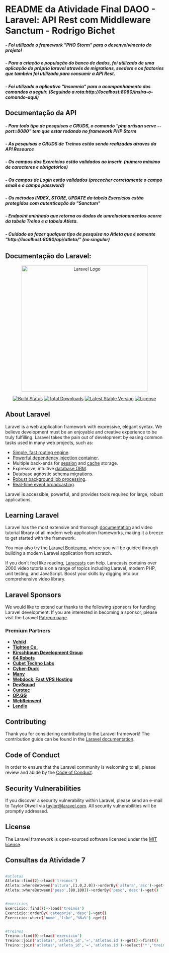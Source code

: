 # README da Atividade Final DAOO - Laravel: API Rest com Middleware Sanctum - Rodrigo Bichet

##### **- Foi utilizado o framework "PHO Storm" para o desenvolvimento do projeto!**

##### **- Para a criação e população do banco de dados, foi utilizado de uma aplicação do próprio laravel através de  migrations, seeders e os factories que também foi utilizada para consumir a API Rest.**

##### **- Foi utilizado o aplicativo "Insomnia" para o acompanhamento dos comandos a seguir. (Seguindo a rota:http://localhost:8080/_insira-o-comando-aqui_)**

## Documentação da API

##### **- Para todo tipo de pesquisas e CRUDS, o comando "php artisan serve --port=8080" tem que estar rodando no framework PHP Storm**

##### **- As pesquisas e CRUDS de Treinos estão sendo realizadas atraves da API Resource**

##### **- Os campos dos Exercicios estão validados ao inserir. (número máximo de caracteres e obrigatórios)**

##### **- Os campos de Login estão validados (preencher corretamente o campo email e o campo password)**

##### **- Os métodos INDEX, STORE, UPDATE da tabela Exercicios estão protegidos com autenticação do "Sanctum"**

##### **- Endpoint aninhado que retorna os dados de umrelacionamentos ocorre da tabela Treino e a tabela Atleta.**
###### **- Cuidado ao fazer qualquer tipo de pesquisa no Atleta que é somente "http://localhost:8080/api/atleta/" (no singular)**



## Documentação do Laravel:

<p align="center"><a href="https://laravel.com" target="_blank"><img src="https://raw.githubusercontent.com/laravel/art/master/logo-lockup/5%20SVG/2%20CMYK/1%20Full%20Color/laravel-logolockup-cmyk-red.svg" width="400" alt="Laravel Logo"></a></p>

<p align="center">
<a href="https://github.com/laravel/framework/actions"><img src="https://github.com/laravel/framework/workflows/tests/badge.svg" alt="Build Status"></a>
<a href="https://packagist.org/packages/laravel/framework"><img src="https://img.shields.io/packagist/dt/laravel/framework" alt="Total Downloads"></a>
<a href="https://packagist.org/packages/laravel/framework"><img src="https://img.shields.io/packagist/v/laravel/framework" alt="Latest Stable Version"></a>
<a href="https://packagist.org/packages/laravel/framework"><img src="https://img.shields.io/packagist/l/laravel/framework" alt="License"></a>
</p>

## About Laravel

Laravel is a web application framework with expressive, elegant syntax. We believe development must be an enjoyable and creative experience to be truly fulfilling. Laravel takes the pain out of development by easing common tasks used in many web projects, such as:

- [Simple, fast routing engine](https://laravel.com/docs/routing).
- [Powerful dependency injection container](https://laravel.com/docs/container).
- Multiple back-ends for [session](https://laravel.com/docs/session) and [cache](https://laravel.com/docs/cache) storage.
- Expressive, intuitive [database ORM](https://laravel.com/docs/eloquent).
- Database agnostic [schema migrations](https://laravel.com/docs/migrations).
- [Robust background job processing](https://laravel.com/docs/queues).
- [Real-time event broadcasting](https://laravel.com/docs/broadcasting).

Laravel is accessible, powerful, and provides tools required for large, robust applications.

## Learning Laravel

Laravel has the most extensive and thorough [documentation](https://laravel.com/docs) and video tutorial library of all modern web application frameworks, making it a breeze to get started with the framework.

You may also try the [Laravel Bootcamp](https://bootcamp.laravel.com), where you will be guided through building a modern Laravel application from scratch.

If you don't feel like reading, [Laracasts](https://laracasts.com) can help. Laracasts contains over 2000 video tutorials on a range of topics including Laravel, modern PHP, unit testing, and JavaScript. Boost your skills by digging into our comprehensive video library.

## Laravel Sponsors

We would like to extend our thanks to the following sponsors for funding Laravel development. If you are interested in becoming a sponsor, please visit the Laravel [Patreon page](https://patreon.com/taylorotwell).

### Premium Partners

- **[Vehikl](https://vehikl.com/)**
- **[Tighten Co.](https://tighten.co)**
- **[Kirschbaum Development Group](https://kirschbaumdevelopment.com)**
- **[64 Robots](https://64robots.com)**
- **[Cubet Techno Labs](https://cubettech.com)**
- **[Cyber-Duck](https://cyber-duck.co.uk)**
- **[Many](https://www.many.co.uk)**
- **[Webdock, Fast VPS Hosting](https://www.webdock.io/en)**
- **[DevSquad](https://devsquad.com)**
- **[Curotec](https://www.curotec.com/services/technologies/laravel/)**
- **[OP.GG](https://op.gg)**
- **[WebReinvent](https://webreinvent.com/?utm_source=laravel&utm_medium=github&utm_campaign=patreon-sponsors)**
- **[Lendio](https://lendio.com)**

## Contributing

Thank you for considering contributing to the Laravel framework! The contribution guide can be found in the [Laravel documentation](https://laravel.com/docs/contributions).

## Code of Conduct

In order to ensure that the Laravel community is welcoming to all, please review and abide by the [Code of Conduct](https://laravel.com/docs/contributions#code-of-conduct).

## Security Vulnerabilities

If you discover a security vulnerability within Laravel, please send an e-mail to Taylor Otwell via [taylor@laravel.com](mailto:taylor@laravel.com). All security vulnerabilities will be promptly addressed.

## License

The Laravel framework is open-sourced software licensed under the [MIT license](https://opensource.org/licenses/MIT).

## Consultas da Atividade 7
```bash php artisan tinker

#atletas
Atleta::find(2)->load('treinos')
Atleta::whereBetween('altura',[1.0,2.0])->orderBy('altura','asc')->get()
Atleta::whereBetween('peso',[80,100])->orderBy('peso','desc')->get()


#exericios
Exercicio::find(7)->load('treinos')
Exercicio::orderBy('categoria','desc')->get()
Exercicio::where('nome','like','%Na%')->get()


#treinos
Treino::find(9)->load('exercicio')
Treino::join('atletas','atleta_id','=','atletas.id')->get()->first()
Treino::join('atletas','atleta_id','=','atletas.id')->select('*','treinos.nome as nome','atletas.nome as nome_atleta')->get()->last()
